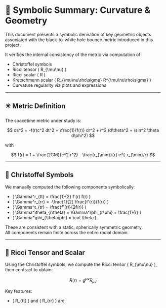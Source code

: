 # 🧮 Symbolic Summary: Curvature & Geometry

This document presents a symbolic derivation of key geometric objects associated with the black-to-white hole bounce metric introduced in this project.

It verifies the internal consistency of the metric via computation of:

- Christoffel symbols  
- Ricci tensor \( R_{\mu\nu} \)  
- Ricci scalar \( R \)  
- Kretschmann scalar \( R_{\mu\nu\rho\sigma} R^{\mu\nu\rho\sigma} \)  
- Curvature regularity via plots and expressions  

---

## ✴️ Metric Definition

The spacetime metric under study is:

$$
ds^2 = -f(r)c^2 dt^2 + \frac{1}{f(r)} dr^2 + r^2 (d\theta^2 + \sin^2 \theta d\phi^2)
$$

with

$$
f(r) = 1 + \frac{2GM}{c^2 r^2} - \frac{r_{\min}}{r} e^{-r_{\min}/r}
$$

---

## 🔧 Christoffel Symbols

We manually computed the following components symbolically:

- \( \Gamma^r_{tt} = \frac{1}{2} f'(r) f(r) \)
- \( \Gamma^r_{rr} = -\frac{1}{2} \frac{f'(r)}{f(r)} \)
- \( \Gamma^t_{tr} = \frac{f'(r)}{2f(r)} \)
- \( \Gamma^\theta_{r\theta} = \Gamma^\phi_{r\phi} = \frac{1}{r} \)
- \( \Gamma^\phi_{\theta\phi} = \cot \theta \)

These are consistent with a static, spherically symmetric geometry.  
All components remain finite across the entire radial domain.

---

## 🧠 Ricci Tensor and Scalar

Using the Christoffel symbols, we compute the Ricci tensor \( R_{\mu\nu} \), then contract to obtain:

$$
R(r) = g^{\mu\nu} R_{\mu\nu}
$$

Key features:

- \( R_{tt} \) and \( R_{rr} \) are

